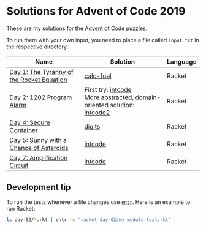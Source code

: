# Solutions for Advent of Code 2019

These are my solutions for the [Advent of Code](https://adventofcode.com) puzzles.

To run them with your own input, you need to place a file called `input.txt` in the respective directory.

| Name | Solution | Language |
|---|---|---|
| [Day 1: The Tyranny of the Rocket Equation](https://adventofcode.com/2019/day/1) | [calc-fuel](day-01/calc-fuel.rkt) | Racket |
| [Day 2: 1202 Program Alarm](https://adventofcode.com/2019/day/2) | First try: [intcode](day-02/intcode.rkt)<br>More abstracted, domain-oriented solution: [intcode2](day-02/intcode2.rkt)  | Racket |
| [Day 4: Secure Container](https://adventofcode.com/2019/day/4)| [digits](day-04/digits.rkt) | Racket |
| [Day 5: Sunny with a Chance of Asteroids](https://adventofcode.com/2019/day/5)| [intcode](day-05/intcode.rkt) | Racket |
| [Day 7: Amplification Circuit](https://adventofcode.com/2019/day/7)| [intcode](day-07/amplifiers.rkt) | Racket |

## Development tip
To run the tests whenever a file changes use [`entr`](http://eradman.com/entrproject/). Here is an example to run Racket:

```bash
ls day-02/*.rkt | entr -s 'racket day-02/my-module-test.rkt'
```
